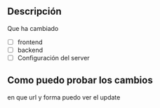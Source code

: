 ## Descripción
Que ha cambiado

- [ ] frontend 
- [ ] backend
- [ ] Configuración del server

## Como puedo probar los cambios
en que url y forma puedo ver el update

